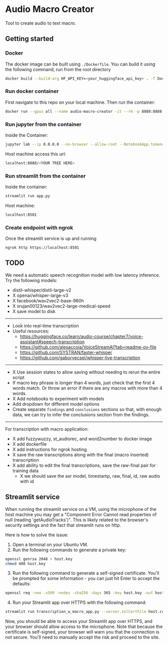 # Audio Macro Creator

Tool to create audio to text macro. 

## Getting started

### Docker

The docker image can be built using `./Dockerfile`. You can build it using the following command, run from the root directory

```bash
docker build --build-arg HF_API_KEY=<your_huggingface_api_key> . -f Dockerfile --rm -t audio-macro-creator:latest
```

### Run docker container

First navigate to this repo on your local machine. Then run the container:

```bash
docker run --gpus all --name audio-macro-creator -it --rm -p 8888:8888 -p 8501:8501 -p 8000:8000 --entrypoint /bin/bash -w /audio-macro-creator -v $(pwd):/audio-macro-creator audio-macro-creator:latest
```

### Run jupyter from the container
Inside the Container:
```bash
jupyter lab --ip 0.0.0.0 --no-browser --allow-root --NotebookApp.token=''
```

Host machine access this url:
```bash
localhost:8888/<YOUR TREE HERE>
```

### Run streamlit from the container
Inside the container:
```bash
streamlit run app.py
```

Host machine:
```bash
localhost:8501
```

### Create endpoint with ngrok
Once the streamlit service is up and running 
```
ngrok http https://localhost:8501
```

## TODO

We need a automatic speech recognition model with low latency inference. Try the following models:
- distil-whisper/distil-large-v2
- X openai/whisper-large-v3
- X facebook/wav2vec2-base-960h
- X srujan00123/wav2vec2-large-medical-speed
- X save model to disk 
----------------------------------------------------------------
- Look into real-time transcription
- Useful resources:
    - https://huggingface.co/learn/audio-course/chapter7/voice-assistant#speech-transcription
    - https://github.com/alesaccoia/VoiceStreamAI?tab=readme-ov-file
    - https://github.com/SYSTRAN/faster-whisper
    - https://github.com/gaborvecsei/whisper-live-transcription
----------------------------------------------------------------
- X Use session states to allow saving without needing to rerun the entire script
- If macro key phrase is longer than 4 words, just check that the first 4 words match. Or throw an error if there are any macros with more than 4 words.
- X Add notebooks to experiment with models
- Add dropdown for different model options
- Create separate `findings` and `conclusions` sections so that, with enough data, we can try to infer the conclusions section from the findings. 
----------------------------------------------------------------
For transcription with macro application: 
- X add fuzzywuzzy, st_audiorec, and word2number to docker image
- X add dockerfile
- X add instructions for ngrok hosting
- X save the raw transcriptions along with the final (macro inserted) transcription
- X add ability to edit the final transcriptions, save the raw-final pair for training data
    - X we should save the asr model, timestamp, raw, final, id, raw audio with id

## Streamlit service

When running the streamlit service on a VM, using the microphone of the host machine you may get a "Component Error
Cannot read properties of null (reading 'getAudioTracks')". This is likely related to the browser's security settings and the fact that streamlit runs on http.

Here is how to solve the issue:

1. Open a terminal on your Ubuntu VM.
2. Run the following commands to generate a private key:
```bash
openssl genrsa 2048 > host.key
chmod 400 host.key
```
3. Run the following command to generate a self-signed certificate. You'll be prompted for some information - you can just hit Enter to accept the defaults:
```bash
openssl req -new -x509 -nodes -sha256 -days 365 -key host.key -out host.cert
```
4. Run your Streamlit app over HTTPS with the following command:
```bash
streamlit run transcription_w_macro_app.py --server.sslCertFile host.cert --server.sslKeyFile=host.key
```
Now, you should be able to access your Streamlit app over HTTPS, and your browser should allow access to the microphone. Note that because the certificate is self-signed, your browser will warn you that the connection is not secure. You'll need to manually accept the risk and proceed to the site.